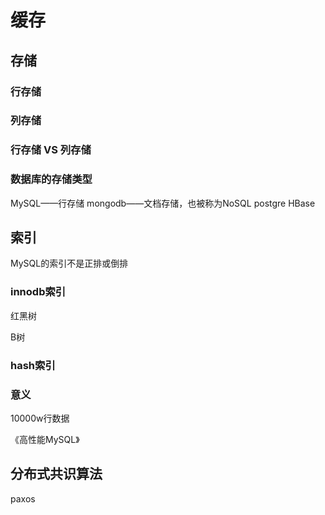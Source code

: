 # 缓存

## 存储

### 行存储

### 列存储

### 行存储 VS 列存储

### 数据库的存储类型

MySQL——行存储
mongodb——文档存储，也被称为NoSQL
postgre
HBase

## 索引

MySQL的索引不是正排或倒排

### innodb索引

红黑树

B树

### hash索引

### 意义

10000w行数据

《高性能MySQL》

## 分布式共识算法

paxos




